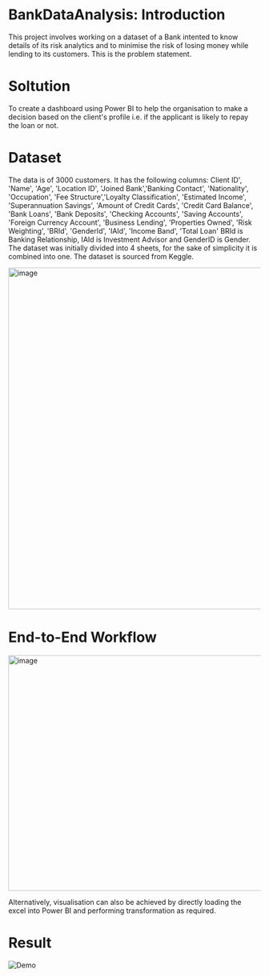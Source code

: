 # BankDataAnalysis: Introduction
This project involves working on a dataset of a Bank intented to know details of its risk analytics and to minimise the risk of losing money while lending to its customers. This is the problem statement.
# Soltution
To create a dashboard using Power BI to help the organisation to make a decision based on the client's profile i.e. if the applicant is likely to repay the loan or not. 
# Dataset
The data is of 3000 customers. It has the following columns: Client ID', 'Name', 'Age', 'Location ID', 'Joined Bank','Banking Contact', 'Nationality', 'Occupation', 'Fee Structure','Loyalty Classification', 'Estimated Income', 'Superannuation Savings', 'Amount of Credit Cards', 'Credit Card Balance', 'Bank Loans', 'Bank Deposits', 'Checking Accounts', 'Saving Accounts', 'Foreign Currency Account', 'Business Lending', 'Properties Owned', 'Risk Weighting', 'BRId', 'GenderId', 'IAId', 'Income Band', 'Total Loan'
BRId is Banking Relationship, IAId is Investment Advisor and GenderID is Gender. The dataset was initially divided into 4 sheets, for the sake of simplicity it is combined into one. The dataset is sourced from Keggle. 

<img width="805" height="683" alt="image" src="https://github.com/user-attachments/assets/5208bd95-4321-4646-ab75-9061e0a0126a" />

# End-to-End Workflow

<img width="818" height="471" alt="image" src="https://github.com/user-attachments/assets/a60d3c68-064b-475f-a5c6-6e304908cdb6" />


Alternatively, visualisation can also be achieved by directly loading the excel into Power BI and performing transformation as required. 

# Result 
![Demo](assets/dashboardrecording.gif)
